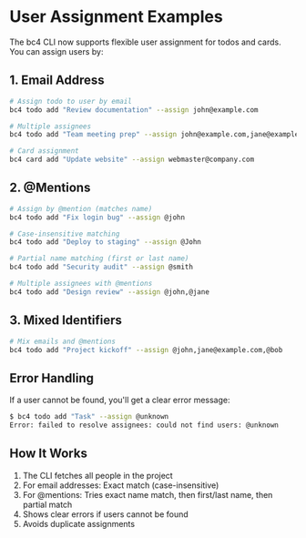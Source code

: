 # User Assignment Examples

The bc4 CLI now supports flexible user assignment for todos and cards. You can assign users by:

## 1. Email Address
```bash
# Assign todo to user by email
bc4 todo add "Review documentation" --assign john@example.com

# Multiple assignees
bc4 todo add "Team meeting prep" --assign john@example.com,jane@example.com

# Card assignment
bc4 card add "Update website" --assign webmaster@company.com
```

## 2. @Mentions
```bash
# Assign by @mention (matches name)
bc4 todo add "Fix login bug" --assign @john

# Case-insensitive matching
bc4 todo add "Deploy to staging" --assign @John

# Partial name matching (first or last name)
bc4 todo add "Security audit" --assign @smith

# Multiple assignees with @mentions
bc4 todo add "Design review" --assign @john,@jane
```

## 3. Mixed Identifiers
```bash
# Mix emails and @mentions
bc4 todo add "Project kickoff" --assign @john,jane@example.com,@bob
```

## Error Handling
If a user cannot be found, you'll get a clear error message:
```bash
$ bc4 todo add "Task" --assign @unknown
Error: failed to resolve assignees: could not find users: @unknown
```

## How It Works
1. The CLI fetches all people in the project
2. For email addresses: Exact match (case-insensitive)
3. For @mentions: Tries exact name match, then first/last name, then partial match
4. Shows clear errors if users cannot be found
5. Avoids duplicate assignments